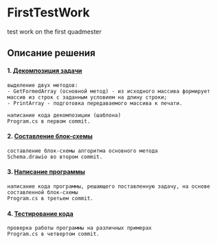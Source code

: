 # FirstTestWork
test work on the first quadmester

## Описание решения
#### 1. <u>Декомпозиция задачи</u>
    выделение двух методов:
    - GetFormedArray (основной метод) - из исходного массива формирует массив из строк с заданным условием на длину строки;
    - PrintArray - подготовка передаваемого массива к печати. 

    написание кода декомпозиции (шаблона)
    Program.cs в первом commit.

#### 2. <u>Составление блок-схемы</u>
    составление блок-схемы алгоритма основного метода
    Schema.drawio во втором commit.

#### 3. <u>Написание программы</u>
    написание кода программы, решающего поставленную задачу, на основе составленной блок-схемы
    Program.cs в третьем commit.

#### 4. <u>Тестирование кода</u>
    проверка работы программы на различных примерах
    Program.cs в четвертом commit.

